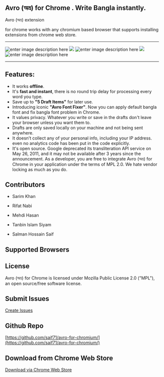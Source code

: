   


## Avro (অভ্র) for Chrome . Write Bangla instantly.

  

Avro (অভ্র) extension

for chrome works with any chromium based browser that supports installing extensions from chrome web store.

  

---

  

![enter image description here](https://img.shields.io/github/repo-size/saif71/avro-for-chromium.svg)  ![](https://img.shields.io/maintenance/yes/2019.svg)  ![enter image description here](https://img.shields.io/chrome-web-store/rating/lhkaiconcchjcnnikjdphljgfpjelpnj.svg?label=Chrome%20Store%20Rating)  ![](https://img.shields.io/website/https/avro.im.svg?label=avro.im)  ![enter image description here](https://img.shields.io/chrome-web-store/v/lhkaiconcchjcnnikjdphljgfpjelpnj.svg)

  

  

---

  

## Features:

  

  

- It works **offline**.
- It's **fast and instant**, there is no round trip delay for processing every word you type.
- Save up to **"5 Draft Items"** for later use. 
- Introducing iconic **"Avro Font Fixer"**. Now you can apply default bangla font and fix bangla font problem in Chrome. 
- It values privacy. Whatever you write or save in the drafts don't leave your browser unless you want them to.
- Drafts are only saved locally on your machine and not being sent anywhere. 
- It doesn’t collect any of your personal info, including your IP address. even no analytics code  has been put in the code explicitly. 
- It's open source. Google deprecated its transliteration API service on May 26, 2011, and it may not be available after 3 years since the announcement. As a developer, you are free to integrate Avro (অভ্র) for Chrome in your application under the terms of MPL 2.0. We hate vendor locking as much as you do.

  

  

## Contributors

  

- Sarim Khan

  

- Rifat Nabi

  

- Mehdi Hasan

  

- Tanbin Islam Siyam

  

- Salman Hossain Saif

  
## Supported Browsers


  

## License

  

Avro (অভ্র) for Chrome is licensed under Mozilla Public License 2.0 ("MPL"), an open source/free software license.

  

  

## Submit Issues

  

[Create Issues](https://github.com/saif71/avro-for-chromium/issues)

  

  

## Github Repo

  

[https://github.com/saif71/avro-for-chromium/](https://github.com/saif71/avro-for-chromium/)

  

## Download from Chrome Web Store

[Download via Chrome Web Store](https://chrome.google.com/webstore/detail/avro-%E0%A6%85%E0%A6%AD%E0%A7%8D%E0%A6%B0-for-chrome/lhkaiconcchjcnnikjdphljgfpjelpnj/)